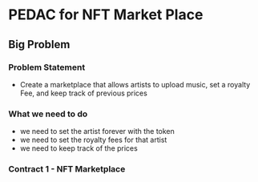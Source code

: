 # PEDAC for NFT Market Place

## Big Problem

### Problem Statement

- Create a marketplace that allows artists to upload music, set a royalty Fee, and keep track of previous prices

### What we need to do

- we need to set the artist forever with the token
- we need to set the royalty fees for that artist
- we need to keep track of the prices

### Contract 1 - NFT Marketplace
